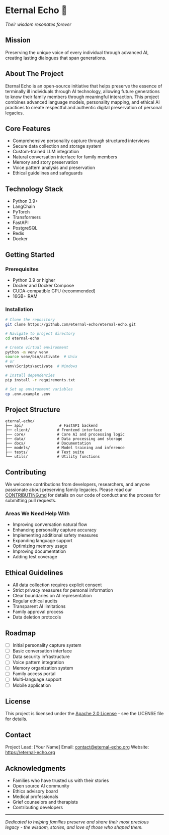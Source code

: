 # Eternal Echo 🌟
*Their wisdom resonates forever*

## Mission
Preserving the unique voice of every individual through advanced AI, creating lasting dialogues that span generations.

## About The Project
Eternal Echo is an open-source initiative that helps preserve the essence of terminally ill individuals through AI technology, allowing future generations to know their family members through meaningful interaction. This project combines advanced language models, personality mapping, and ethical AI practices to create respectful and authentic digital preservation of personal legacies.

## Core Features
- Comprehensive personality capture through structured interviews
- Secure data collection and storage system
- Custom-trained LLM integration
- Natural conversation interface for family members
- Memory and story preservation
- Voice pattern analysis and preservation
- Ethical guidelines and safeguards

## Technology Stack
- Python 3.9+
- LangChain
- PyTorch
- Transformers
- FastAPI
- PostgreSQL
- Redis
- Docker

## Getting Started
### Prerequisites
- Python 3.9 or higher
- Docker and Docker Compose
- CUDA-compatible GPU (recommended)
- 16GB+ RAM

### Installation
```bash
# Clone the repository
git clone https://github.com/eternal-echo/eternal-echo.git

# Navigate to project directory
cd eternal-echo

# Create virtual environment
python -m venv venv
source venv/bin/activate  # Unix
# or
venv\Scripts\activate  # Windows

# Install dependencies
pip install -r requirements.txt

# Set up environment variables
cp .env.example .env
```

## Project Structure
```
eternal-echo/
├── api/                # FastAPI backend
├── client/            # Frontend interface
├── core/              # Core AI and processing logic
├── data/              # Data processing and storage
├── docs/              # Documentation
├── models/            # Model training and inference
├── tests/             # Test suite
└── utils/             # Utility functions
```

## Contributing
We welcome contributions from developers, researchers, and anyone passionate about preserving family legacies. Please read our [CONTRIBUTING.md](CONTRIBUTING.md) for details on our code of conduct and the process for submitting pull requests.

### Areas We Need Help With
- Improving conversation natural flow
- Enhancing personality capture accuracy
- Implementing additional safety measures
- Expanding language support
- Optimizing memory usage
- Improving documentation
- Adding test coverage

## Ethical Guidelines
- All data collection requires explicit consent
- Strict privacy measures for personal information
- Clear boundaries on AI representation
- Regular ethical audits
- Transparent AI limitations
- Family approval process
- Data deletion protocols

## Roadmap
- [ ] Initial personality capture system
- [ ] Basic conversation interface
- [ ] Data security infrastructure
- [ ] Voice pattern integration
- [ ] Memory organization system
- [ ] Family access portal
- [ ] Multi-language support
- [ ] Mobile application

## License
This project is licensed under the [Apache 2.0 License](LICENSE) - see the LICENSE file for details.

## Contact
Project Lead: [Your Name]
Email: contact@eternal-echo.org
Website: https://eternal-echo.org

## Acknowledgments
- Families who have trusted us with their stories
- Open source AI community
- Ethics advisory board
- Medical professionals
- Grief counselors and therapists
- Contributing developers

---

*Dedicated to helping families preserve and share their most precious legacy - the wisdom, stories, and love of those who shaped them.*

